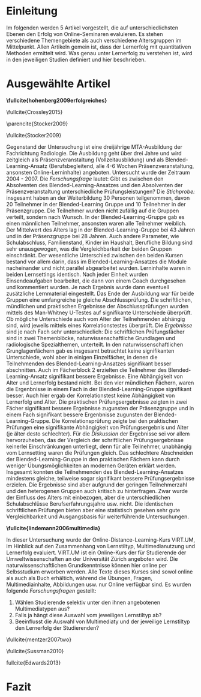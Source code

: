 # Einleitung
Im folgenden werden 5 Artikel vorgestellt, die auf unterschiedlichsten Ebenen den Erfolg von Online-Seminaren evaluieren. Es stehen verschiedene Themengebiete als auch verschiedene Altersgruppen im Mittelpunkt. Allen Artikeln gemein ist, dass der Lernerfolg mit quantitativen Methoden ermittelt wird. Was genau unter Lernerfolg zu verstehen ist, wird in den jeweiligen Studien definiert und hier beschrieben.


# Ausgewählte Artikel


**\fullcite{hohenberg2009erfolgreiches}**

\fullcite{Crossley2015}

\parencite{Stocker2009}

\fullcite{Stocker2009}

Gegenstand der Untersuchung ist eine dreijährige MTA-Ausbildung der Fachrichtung Radiologie. Die Ausbildung geht über drei Jahre und wird zeitgleich als Präsenzveranstaltung (Vollzeitausbildung) und als Blended-Learning-Ansatz (Berufsbegleitend, alle 4-6 Wochen Präsenzveranstaltung, ansonsten Online-Lerninhalte) angeboten. Untersucht wurde der Zeitraum 2004 - 2007.
Die *Forschungsfrage* lautet: Gibt es zwischen den Absolventen des Blended-Learning-Ansatzes und den Absolventen der Präsenzveranstaltung unterschiedliche Prüfungsleistungen? Die *Stichprobe:* insgesamt haben an der Weiterbildung 30 Personen teilgenommen, davon 20 Teilnehmer in der Blended-Learning Gruppe und 10 Teilnehmer in der Präsenzgruppe. Die Teilnehmer wurden nicht zufällig auf die Gruppen verteilt, sondern nach Wunsch. In der Blended-Learning-Gruppe gab es einen männlichen Teilnehmer, ansonsten waren alle Teilnehmer weiblich. Der Mittelwert des Alters lag in der Blended-Learning-Gruppe bei 43 Jahren und in der Präsenzgruppe bei 28 Jahren. Auch andere Parameter, wie Schulabschluss, Familienstand, Kinder im Haushalt, Berufliche Bildung sind sehr unausgewogen, was die Vergleichbarkeit der beiden Gruppen einschränkt.
Der wesentliche Unterschied zwischen den beiden Kursen bestand vor allem darin, dass im Blended-Learning-Ansatzes die Module nacheinander und nicht parallel abgearbeitet wurden. Lerninhalte waren in beiden Lernsettings identisch.
Nach jeder Einheit wurden Einsendeaufgaben bearbeitet, die dann von einem Coach durchgesehen und kommentiert wurden. Je nach Ergebnis wurde dann eventuell zusätzliche Lernmaterial eingestellt.
Das Ende der Ausbildung war für beide Gruppen eine umfangreiche je gleiche Abschlussprüfung. Die schriftlichen, mündlichen und praktischen Ergebnisse der Abschlussprüfungen wurden mittels des Man-Whitney U-Testes auf signifikante Unterschiede überprüft. Ob mögliche Unterschiede auch vom Alter der Teilnehmenden abhängig sind, wird jeweils mittels eines Korrelationstestes überprüft.
Die *Ergebnisse* sind je nach Fach sehr unterschiedlich: Die schriftlichen Prüfungsfächer sind in zwei Themenblöcke, naturwissenschaftliche Grundlagen und radiologische Spezialthemen, unterteilt. In den naturwissenschaftlichen Grunglagenfächern gab es insgesamt betrachtet keine signifikanten Unterschiede, wohl aber in einigen Einzelfächer, in denen die Teilnehmenden des Blended-Learning-Ansatzes signifikant besser abschnitten. Auch im Fächerblock 2 erzielten die Teilnehmer des Blended-Learning-Ansatz signifikant bessere Ergebnisse. Eine Abhängigkeit von Alter und Lernerfolg bestand nicht.
Bei den vier mündlichen Fächern, waren die Ergenbnisse in einem Fach in der Blended-Learning-Gruppe signifikant besser. Auch hier ergab der Korrelationstest keine Abhängigkeit von Lernerfolg und Alter. Die praktischen Prüfungsergebnisse zeigten in zwei Fächer signifikant bessere Ergebnisse zugunsten der Präsenzgruppe und in einem Fach signifikant bessere Ergenbnisse zugunsten der Blended-Learning-Gruppe. Die Korrelationsprüfung zeigte bei den praktischen Prüfungen eine signifikante Abhängigkeit von Prüfungsergebnis und Alter (je älter desto schlechter).
Für die *Diskussion* der Ergebnisse sei vor allem hervorzuheben, das der Vergleich der schriftlichen Prüfungsergebnisse keinerlei Einschränkungen unterliegt, denn für alle Teilnehmer, unabhängig vom Lernsetting waren die Prüfungen gleich. Das schlechtere Abschneiden der Blended-Learning-Gruppe in den praktischen Fächern kann durch weniger Übungsmöglichkeiten an modernen Geräten erklärt werden.
Insgesamt konnten die Teilnehmenden des Blended-Learning-Ansatzes mindestens gleiche, teilweise sogar signifikant bessere Prüfungsergebnisse erzielen. Die Ergebnisse sind aber aufgrund der geringen Teilnehmerzahl und den heterogenen Gruppen auch kritisch zu hinterfragen. Zwar wurde der Einfluss des Alters mit einbezogen, aber die unterschiedlichen Schulabschlüsse Berufserfahrungsjahre usw. nicht. Die identischen schriftlichen Prüfungen bieten aber eine statistisch gesehen sehr gute Vergleichbarkeit und Ausgangsbasis für weiterführende Untersuchungen.

**\fullcite{lindemann2006multimedia}**

In dieser Untersuchung wurde der Online-Distance-Learning-Kurs VIRT.UM, im Hinblick auf den Zusammenhang von Lernstiltyp, Multimedianutzung und Lernerfolg evaluiert. VIRT.UM ist ein Online-Kurs der für Studierende der Umweltwissenschaften an der Universität Zürich angeboten wird. Die naturwissenschaftlichen Grundkenntnisse können hier online per Selbsstudium erworben werden. Alle Texte dieses Kurses sind sowol online als auch als Buch erhältich, während die Übungen, Fragen, Multimediainhalte, Abbildungen usw. nur Online verfügbar sind. Es wurden folgende *Forschungsfragen* gestellt:

1. Wählen Studierende selektiv unter den ihnen angebotenen Multimediatypen aus?
2. Falls ja hängt diese Auswahl vom jeweiligen Lernstiltyp ab?
3. Beeinflusst die Auswahl von Multimediaty und der jeweilige Lernstiltyp den Lernerfolg der Studierenden?

\fullcite{mentzer2007two}

\fullcite{Sussman2010}



fullcite{Edwards2013}


# Fazit
